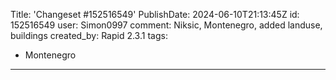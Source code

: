 Title: 'Changeset #152516549'
PublishDate: 2024-06-10T21:13:45Z
id: 152516549
user: Simon0997
comment: Niksic, Montenegro, added landuse, buildings
created_by: Rapid 2.3.1
tags:
- Montenegro

---
